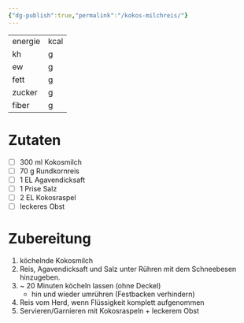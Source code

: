 ```yaml
---
{"dg-publish":true,"permalink":"/kokos-milchreis/"}
---
```



|         |          |
| ------- | -------- |
| energie |  kcal |
| kh      |  g     |
| ew      |  g     |
| fett    |  g      |
| zucker  |  g      |
| fiber   |  g      | 

# Zutaten

- [ ] 300 ml Kokosmilch
- [ ] 70 g Rundkornreis
- [ ] 1 EL Agavendicksaft
- [ ] 1 Prise Salz
- [ ] 2 EL Kokosraspel
- [ ] leckeres Obst

# Zubereitung

1. köchelnde Kokosmilch
2. Reis, Agavendicksaft und Salz unter Rühren mit dem Schneebesen hinzugeben. 
3. ~ 20 Minuten köcheln lassen (ohne Deckel)
	- hin und wieder umrühren (Festbacken verhindern)
4. Reis vom Herd, wenn Flüssigkeit komplett aufgenommen
5. Servieren/Garnieren mit Kokosraspeln + leckerem Obst
